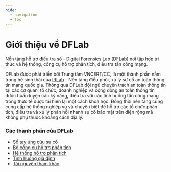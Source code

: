 ```yaml
---
hide:
  - navigation
  - toc
---
```


# Giới thiệu về DFLab

Nền tảng hỗ trợ điều tra số - Digital Forensics Lab (DFLab) nơi tập hợp tri thức và hệ thống, công cụ hỗ trợ phân tích, điều tra tấn công mạng.

DFLab được phát triển bởi Trung tâm VNCERT/CC, là một thành phần nằm trong hệ sinh thái của [IRLab](https://irlab.vn/) - Nền tảng điều phối, xử lý sự cố an toàn thông tin mạng quốc gia.
Thông qua DFLab đội ngũ chuyên trách an toàn thông tin tại các cơ quan, tổ chức, doanh nghiệp và cộng đồng an toàn thông tin được huấn luyện các kỹ năng, điều tra với các tình huống tấn công mạng trong thực tế được tái hiện lại một cách khoa học.
Đồng thời nền tảng cũng cung cấp hệ thống nghiệp vụ và chuyên biệt để hỗ trợ các tổ chức phân tích, điều tra và xử lý phản hồi nhanh sự cố bảo mật trên diện rộng mà không phụ thuộc khoảng cách địa lý.

### Các thành phần của DFLab

- [Sổ tay ứng cứu sự cố](./playbooks/index.md)
- [Bộ công cụ hỗ trợ phân tích](./tools/index.md)
- [Hệ thống hỗ trợ phân tích](./platform/index.md)
- [Tình huống giả định](./scenarios/index.md)
- [Tài nguyên tham khảo](./resources.md)